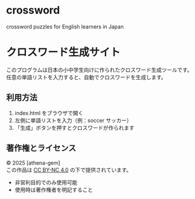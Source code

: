 # crossword
crossword puzzles for English learners in Japan

# クロスワード生成サイト

このプログラムは日本の小中学生向けに作られたクロスワード生成ツールです。  
任意の単語リストを入力すると、自動でクロスワードを生成します。

## 利用方法
1. index.html をブラウザで開く
2. 左側に単語リストを入力（例：soccer サッカー）
3. 「生成」ボタンを押すとクロスワードが作られます

## 著作権とライセンス
© 2025 [athena-gem]  
この作品は [CC BY-NC 4.0](https://creativecommons.org/licenses/by-nc/4.0/deed.ja) の下で提供されています。  
- 非営利目的でのみ使用可能
- 使用時は著作権者を明記すること
